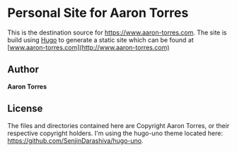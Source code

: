 # Personal Site for Aaron Torres
This is the destination source for https://www.aaron-torres.com. The site is build using [Hugo](http://hugo.spf13.com) to generate a static site which can be found at [www.aaron-torres.com](http://www.aaron-torres.com)

## Author
**Aaron Torres**

## License
The files and directories contained here are Copyright Aaron Torres, or
their respective copyright holders. I'm using the hugo-uno theme located here:
https://github.com/SenjinDarashiva/hugo-uno.

